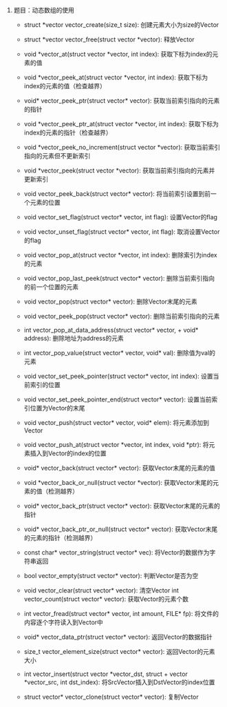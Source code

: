 1. 题目：动态数组的使用

   + struct *vector vector_create(size_t size): 创建元素大小为size的Vector
   + struct *vector vector_free(struct vector *vector): 释放Vector

   + void *vector_at(struct vector *vector, int index): 获取下标为index的元素的值
   + void *vector_peek_at(struct vector *vector, int index): 获取下标为index的元素的值（检查越界）

   + void* vector_peek_ptr(struct vector* vector): 获取当前索引指向的元素的指针
   + void *vector_peek_ptr_at(struct vector *vector, int index): 获取下标为index的元素的指针（检查越界）
   + void *vector_peek_no_increment(struct vector *vector): 获取当前索引指向的元素但不更新索引
   + void *vector_peek(struct vector *vector): 获取当前索引指向的元素并更新索引
   + void vector_peek_back(struct vector* vector): 将当前索引设置到前一个元素的位置

   + void vector_set_flag(struct vector* vector, int flag): 设置Vector的flag
   + void vector_unset_flag(struct vector* vector, int flag): 取消设置Vector的flag

   + void vector_pop_at(struct vector *vector, int index): 删除索引为index的元素
   + void vector_pop_last_peek(struct vector* vector): 删除当前索引指向的前一个位置的元素
   + void vector_pop(struct vector* vector): 删除Vector末尾的元素
   + void vector_peek_pop(struct vector* vector): 删除当前索引指向的元素
   + int vector_pop_at_data_address(struct vector* vector, + void* address): 删除地址为address的元素
   + int vector_pop_value(struct vector* vector, void* val): 删除值为val的元素

   + void vector_set_peek_pointer(struct vector* vector, int index): 设置当前索引的位置
   + void vector_set_peek_pointer_end(struct vector* vector): 设置当前索引位置为Vector的末尾

   + void vector_push(struct vector* vector, void* elem): 将元素添加到Vector
   + void vector_push_at(struct vector *vector, int index, void *ptr): 将元素插入到Vector的index的位置

   + void* vector_back(struct vector* vector): 获取Vector末尾的元素的值
   + void *vector_back_or_null(struct vector *vector): 获取Vector末尾的元素的值（检测越界）
   + void* vector_back_ptr(struct vector* vector): 获取Vector末尾的元素的指针
   + void* vector_back_ptr_or_null(struct vector* vector): 获取Vector末尾的元素的指针（检测越界）

   + const char* vector_string(struct vector* vec): 将Vector的数据作为字符串返回

   + bool vector_empty(struct vector* vector): 判断Vector是否为空
   + void vector_clear(struct vector* vector): 清空Vector
   int vector_count(struct vector* vector): 获取Vector的元素个数

   + int vector_fread(struct vector* vector, int amount, FILE* fp): 将文件的内容逐个字符读入到Vector中
   + void* vector_data_ptr(struct vector* vector): 返回Vector的数据指针
   + size_t vector_element_size(struct vector* vector): 返回Vector的元素大小

   + int vector_insert(struct vector *vector_dst, struct + vector *vector_src, int dst_index): 将SrcVector插入到DstVector的index位置
   + struct vector* vector_clone(struct vector* vector): 复制Vector

